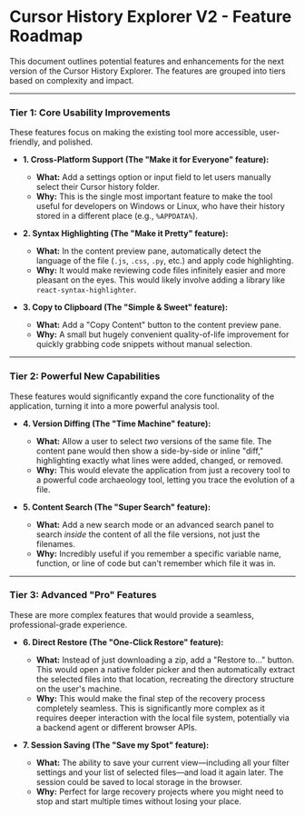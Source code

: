 # Cursor History Explorer V2 - Feature Roadmap

This document outlines potential features and enhancements for the next version of the Cursor History Explorer. The features are grouped into tiers based on complexity and impact.

---

### Tier 1: Core Usability Improvements

These features focus on making the existing tool more accessible, user-friendly, and polished.

*   **1. Cross-Platform Support (The "Make it for Everyone" feature):**
    *   **What:** Add a settings option or input field to let users manually select their Cursor history folder.
    *   **Why:** This is the single most important feature to make the tool useful for developers on Windows or Linux, who have their history stored in a different place (e.g., `%APPDATA%`).

*   **2. Syntax Highlighting (The "Make it Pretty" feature):**
    *   **What:** In the content preview pane, automatically detect the language of the file (`.js`, `.css`, `.py`, etc.) and apply code highlighting.
    *   **Why:** It would make reviewing code files infinitely easier and more pleasant on the eyes. This would likely involve adding a library like `react-syntax-highlighter`.

*   **3. Copy to Clipboard (The "Simple & Sweet" feature):**
    *   **What:** Add a "Copy Content" button to the content preview pane.
    *   **Why:** A small but hugely convenient quality-of-life improvement for quickly grabbing code snippets without manual selection.

---

### Tier 2: Powerful New Capabilities

These features would significantly expand the core functionality of the application, turning it into a more powerful analysis tool.

*   **4. Version Diffing (The "Time Machine" feature):**
    *   **What:** Allow a user to select *two* versions of the same file. The content pane would then show a side-by-side or inline "diff," highlighting exactly what lines were added, changed, or removed.
    *   **Why:** This would elevate the application from just a recovery tool to a powerful code archaeology tool, letting you trace the evolution of a file.

*   **5. Content Search (The "Super Search" feature):**
    *   **What:** Add a new search mode or an advanced search panel to search *inside* the content of all the file versions, not just the filenames.
    *   **Why:** Incredibly useful if you remember a specific variable name, function, or line of code but can't remember which file it was in.

---

### Tier 3: Advanced "Pro" Features

These are more complex features that would provide a seamless, professional-grade experience.

*   **6. Direct Restore (The "One-Click Restore" feature):**
    *   **What:** Instead of just downloading a zip, add a "Restore to..." button. This would open a native folder picker and then automatically extract the selected files into that location, recreating the directory structure on the user's machine.
    *   **Why:** This would make the final step of the recovery process completely seamless. This is significantly more complex as it requires deeper interaction with the local file system, potentially via a backend agent or different browser APIs.

*   **7. Session Saving (The "Save my Spot" feature):**
    *   **What:** The ability to save your current view—including all your filter settings and your list of selected files—and load it again later. The session could be saved to local storage in the browser.
    *   **Why:** Perfect for large recovery projects where you might need to stop and start multiple times without losing your place.
